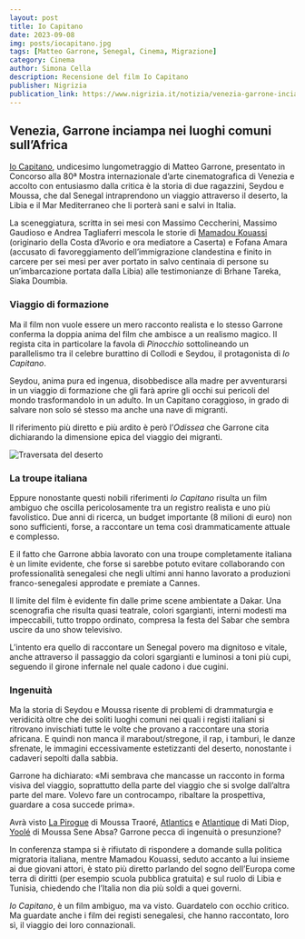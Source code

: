 ```yaml
---
layout: post
title: Io Capitano
date: 2023-09-08
img: posts/iocapitano.jpg
tags: [Matteo Garrone, Senegal, Cinema, Migrazione]
category: Cinema
author: Simona Cella
description: Recensione del film Io Capitano
publisher: Nigrizia
publication_link: https://www.nigrizia.it/notizia/venezia-garrone-inciampa-nei-luoghi-comuni-sullafrica
---
```


## Venezia, Garrone inciampa nei luoghi comuni sull’Africa
[Io Capitano](https://www.youtube.com/watch?v=idErmD0bA_M), undicesimo lungometraggio di Matteo Garrone, presentato in Concorso alla 80ª Mostra internazionale d’arte cinematografica di Venezia e accolto con entusiasmo dalla critica è la storia di due ragazzini, Seydou e Moussa, che dal Senegal intraprendono un viaggio attraverso il deserto, la Libia e il Mar Mediterraneo che li porterà sani e salvi in Italia.

La sceneggiatura, scritta in sei mesi con Massimo Ceccherini, Massimo Gaudioso e Andrea Tagliaferri mescola le storie di [Mamadou Kouassi](https://www.vanityfair.it/news/storie-news/2021/06/28/mamadou-centro-sociale-movimento-migranti-rifugiati-caserta) (originario della Costa d’Avorio e ora mediatore a Caserta) e Fofana Amara (accusato di favoreggiamento dell’immigrazione clandestina e finito in carcere per sei mesi per aver portato in salvo centinaia di persone su un’imbarcazione portata dalla Libia) alle testimonianze di Brhane Tareka, Siaka Doumbia.

### Viaggio di formazione

Ma il film non vuole essere un mero racconto realista e lo stesso Garrone conferma la doppia anima del film che ambisce a un realismo magico. Il regista cita in particolare la favola di _Pinocchio_ sottolineando un parallelismo tra il celebre burattino di Collodi e Seydou, il protagonista di _Io Capitano_.

Seydou, anima pura ed ingenua, disobbedisce alla madre per avventurarsi in un viaggio di formazione che gli farà aprire gli occhi sui pericoli del mondo trasformandolo in un adulto. In un Capitano coraggioso, in grado di salvare non solo sé stesso ma anche una nave di migranti.

Il riferimento più diretto e più ardito è però l’_Odissea_ che Garrone cita dichiarando la dimensione epica del viaggio dei migranti.

![Traversata del deserto](.assets/img/posts/iocapitano2.jpg)
### La troupe italiana

Eppure nonostante questi nobili riferimenti _Io Capitano_ risulta un film ambiguo che oscilla pericolosamente tra un registro realista e uno più favolistico. Due anni di ricerca, un budget importante (8 milioni di euro) non sono sufficienti, forse, a raccontare un tema così drammaticamente attuale e complesso.

E il fatto che Garrone abbia lavorato con una troupe completamente italiana è un limite evidente, che forse si sarebbe potuto evitare collaborando con professionalità senegalesi che negli ultimi anni hanno lavorato a produzioni franco-senegalesi approdate e premiate a Cannes.

Il limite del film è evidente fin dalle prime scene ambientate a Dakar. Una scenografia che risulta quasi teatrale, colori sgargianti, interni modesti ma impeccabili, tutto troppo ordinato, compresa la festa del Sabar che sembra uscire da uno show televisivo.

L’intento era quello di raccontare un Senegal povero ma dignitoso e vitale, anche attraverso il passaggio da colori sgargianti e luminosi a toni più cupi, seguendo il girone infernale nel quale cadono i due cugini.

### Ingenuità

Ma la storia di Seydou e Moussa risente di problemi di drammaturgia e veridicità oltre che dei soliti luoghi comuni nei quali i registi italiani si ritrovano invischiati tutte le volte che provano a raccontare una storia africana. E quindi non manca il marabout/stregone, il rap, i tamburi, le danze sfrenate, le immagini eccessivamente estetizzanti del deserto, nonostante i cadaveri sepolti dalla sabbia.

Garrone ha dichiarato: «Mi sembrava che mancasse un racconto in forma visiva del viaggio, soprattutto della parte del viaggio che si svolge dall’altra parte del mare. Volevo fare un controcampo, ribaltare la prospettiva, guardare a cosa succede prima».

Avrà visto [La Pirogue](https://www.youtube.com/watch?v=uJYyC6S7QnY) di Moussa Traoré, [Atlantics](https://mubi.com/it/films/atlantiques/trailer) e [Atlantique](https://www.youtube.com/watch?v=Atbk7kYwQ_k) di Mati Diop, [Yoolé](https://www.youtube.com/watch?v=FehKoqNG-zg) di Moussa Sene Absa? Garrone pecca di ingenuità o presunzione?

In conferenza stampa si è rifiutato di rispondere a domande sulla politica migratoria italiana, mentre Mamadou Kouassi, seduto accanto a lui insieme ai due giovani attori, è stato più diretto parlando del sogno dell’Europa come terra di diritti (per esempio scuola pubblica gratuita) e sul ruolo di Libia e Tunisia, chiedendo che l’Italia non dia più soldi a quei governi.

_Io Capitano_, è un film ambiguo, ma va visto. Guardatelo con occhio critico. Ma guardate anche i film dei registi senegalesi, che hanno raccontato, loro sì, il viaggio dei loro connazionali.

